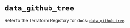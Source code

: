 # `data_github_tree`

Refer to the Terraform Registory for docs: [`data_github_tree`](https://registry.terraform.io/providers/integrations/github/5.28.1/docs/data-sources/tree).
